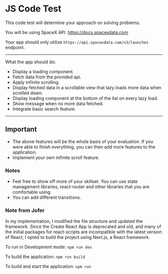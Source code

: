 # JS Code Test

This code test will determine your approach on solving problems.

You will be using SpaceX API. <https://docs.spacexdata.com>

Your app should only utilize `https://api.spacexdata.com/v3/launches` endpoint.

---

What the app should do:

- Display a loading component.
- Fetch data from the provided api.
- Apply infinite scrolling.
- Display fetched data in a scrollable view that lazy loads more data when scrolled down.
- Display loading component at the bottom of the list on every lazy load.
- Show message when no more data fetched.
- Integrate basic search feature.

---

## Important

- The above features will be the whole basis of your evaluation. If you were able to finish everything, you can then add more features to the application.
- Implement your own infinite scroll feature.

### Notes

- Feel free to show off more of your skillset. You can use state management libraries, react-router and other libraries that you are comfortable using.
- You can add different transitions.

### Note from Jofer

In my implementation, I modified the file structure and updated the framework. Since the Create React App is deprecated and old, and many of the initial packages for react-scripts are incompatible with the latest version of React, I opted to build the project using Next.js, a React framework.

To run in Development mode:
```npm run dev```

To build the application:
```npm run build```

To build and start the application:
```npm run```
